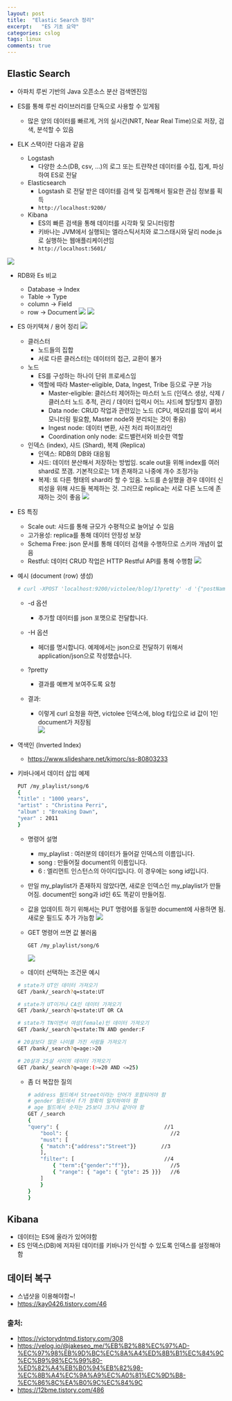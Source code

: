 ```yaml
---
layout: post
title:  "Elastic Search 정리"
excerpt:   "ES 기초 요약"
categories: cslog
tags: linux
comments: true
---
```


## Elastic Search
- 아파치 루씬 기반의 Java 오픈소스 분산 검색엔진임
- ES를 통해 루씬 라이브러리를 단독으로 사용할 수 있게됨
    - 많은 양의 데이터를 빠르게, 거의 실시간(NRT, Near Real Time)으로 저장, 검색, 분석할 수 있음


- ELK 스택이란 다음과 같음
    - Logstash
        - 다양한 소스(DB, csv, ...)의 로그 또는 트랸쟉션 데이터를 수집, 집계, 파싱하여 ES로 전달
    - Elasticsearch
        - Logstash 로 전달 받은 데이터를 검색 및 집계해서 필요한 관심 정보를 획득
        - ```http://localhost:9200/```
    - Kibana
        - ES의 빠른 검색을 통해 데이터를 시각화 및 모니터링함
        - 키바나는 JVM에서 실행되는 엘라스틱서치와 로그스태시와 달리 node.js로 실행하는 웹애플리케이션임
        - ```http://localhost:5601/```

![](img/2020-05-14-14-47-09.png)

- RDB와 Es 비교
    - Database  -> Index
    - Table -> Type
    - column -> Field
    - row -> Document
![](img/2020-05-14-14-46-56.png)
![](img/2020-05-14-14-47-43.png)


- ES 아키텍쳐 / 용어 정리
![](img/2020-05-14-14-48-39.png)
    - 클러스터
        - 노드들의 집합
        - 서로 다른 클러스터는 데이터의 접근, 교환이 불가
    - 노드
        - ES를 구성하는 하나이 단위 프로세스임
        - 역할에 따라 Master-eligible, Data, Ingest, Tribe 등으로 구분 가능
            - Master-eligible: 클러스터 제어하는 마스터 노드 (인덱스 생상, 삭제 / 클러스터 노드 추적, 관리 / 데이터 입력시 어느 샤드에 할당할지 결정)
            - Data node: CRUD 작업과 관련있는 노드 (CPU, 메모리를 많이 써서 모니터링 필요함, Master node와 분리되는 것이 좋음)
            - Ingest node: 데이터 변환, 사전 처리 파이프라인
            -  Coordination only node: 로드밸런서와 비슷한 역할
    - 인덱스 (index), 샤드 (Shard), 복제 (Replica)
        - 인덱스: RDB의 DB와 대응됨
        - 샤드: 데이터 분산해서 저장하는 방법임. scale out을 위해 index를 여러 shard로 쪼갬. 기본적으로는 1개 존재하고 나중에 개수 조정가능
        - 복제: 또 다른 형태의 shard라 할 수 있음. 노드를 손실했을 경우 데이터 신뢰성을 위해 샤드들 복제하는 것. 그러므로 replica는 서로 다른 노드에 존재하는 것이 좋음
        ![](img/2020-05-14-15-05-45.png)

- ES 특징
    - Scale out: 샤드를 통해 규모가 수평적으로 늘어날 수 있음
    - 고가용성: replica를 통해 데이터 안정성 보장
    - Schema Free: json 문서를 통해 데이터 검색을 수행하므로 스키마 개념이 없음
    - Restful: 데이터 CRUD 작업은 HTTP Restful API를 통해 수행함
    ![](img/2020-05-14-15-07-47.png)


- 예시 (document (row) 생성)
    ```bash
    # curl -XPOST 'localhost:9200/victolee/blog/1?pretty' -d '{"postName" : "elasticsearch", "category" : "IT"}' -H 'Content-Type: application/json'
    ```
    - -d 옵션
        - 추가할 데이터를 json 포맷으로 전달합니다.
    - -H 옵션
        - 헤더를 명시합니다. 예제에서는 json으로 전달하기 위해서 application/json으로 작성했습니다.
    - ?pretty
        - 결과를 예쁘게 보여주도록 요청

    - 결과:
        - 이렇게 curl 요청을 하면, victolee 인덱스에, blog 타입으로 id 값이 1인 document가 저장됨        
        ![](img/2020-05-14-15-17-07.png)


- 역색인 (Inverted Index)
    - https://www.slideshare.net/kjmorc/ss-80803233


- 키바나에서 데이터 삽입 예제

    ```bash
    PUT /my_playlist/song/6
    {
    "title" : "1000 years",
    "artist" : "Christina Perri",
    "album" : "Breaking Dawn",
    "year" : 2011
    }
    ```
    - 명령어 설명
        - my_playlist : 여러분의 데이터가 들어갈 인덱스의 이름입니다.
        - song : 만들어질 document의 이름입니다.
        - 6 : 엘리먼트 인스턴스의 아이디입니다. 이 경우에는 song id입니다.
    - 만일 my_playlist가 존재하지 않았다면, 새로운 인덱스인 my_playlist가 만들어짐. document인 song과 id인 6도 똑같이 만들어짐.

    - 값을 업데이트 하기 위해서는 PUT 명령어를 동일한 document에 사용하면 됨. 새로운 필드도 추가 가능함
    ![](img/2020-05-14-17-39-18.png)

    - GET 명령어 쓰면 값 불러옴
        ```
        GET /my_playlist/song/6
        ```
        ![](img/2020-05-14-17-40-20.png)

    - 데이터 선택하는 조건문 예시
    ```bash
    # state가 UT인 데이터 가져오기
    GET /bank/_search?q=state:UT

    # state가 UT이거나 CA인 데이터 가져오기
    GET /bank/_search?q=state:UT OR CA

    # state가 TN이면서 여성(female)인 데이터 가져오기
    GET /bank/_search?q=state:TN AND gender:F

    # 20살보다 많은 나이를 가진 사람들 가져오기
    GET /bank/_search?q=age:>20

    # 20살과 25살 사이의 데이터 가져오기
    GET /bank/_search?q=age:(>=20 AND <=25)
    ```

    - 좀 더 복잡한 질의
        ```bash
        # address 필드에서 Street이라는 단어가 포함되어야 함
        # gender 필드에서 f가 정확히 일치하여야 함
        # age 필드에서 숫자는 25보다 크거나 같아야 함
        GET /_search
        {
        "query": {                                  //1
            "bool": {                                 //2
            "must": [
            { "match":{"address":"Street"}}        //3
            ],
            "filter": [                             //4
                { "term":{"gender":"f"}},             //5
                { "range": { "age": { "gte": 25 }}}   //6
            ]
            }
        }
        }
        ```



## Kibana
- 데이터는 ES에 올라가 있어야함
- ES 인덱스(DB)에 저자된 데이터를 키바나가 인식할 수 있도록 인덱스를 설정해야함


## 데이터 복구
- 스냅샷을 이용해야함~!
- https://kay0426.tistory.com/46

### 출처:
- https://victorydntmd.tistory.com/308
- https://velog.io/@jakeseo_me/%EB%B2%88%EC%97%AD-%EC%97%98%EB%9D%BC%EC%8A%A4%ED%8B%B1%EC%84%9C%EC%B9%98%EC%99%80-%ED%82%A4%EB%B0%94%EB%82%98-%EC%8B%A4%EC%9A%A9%EC%A0%81%EC%9D%B8-%EC%86%8C%EA%B0%9C%EC%84%9C
- https://12bme.tistory.com/486

